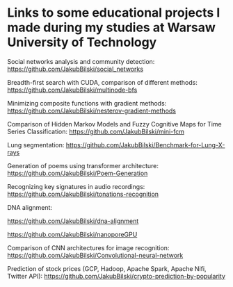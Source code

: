 # Links to some educational projects I made during my studies at Warsaw University of Technology

Social networks analysis and community detection:
https://github.com/JakubBilski/social_networks

Breadth-first search with CUDA, comparison of different methods:
https://github.com/JakubBilski/multinode-bfs

Minimizing composite functions with gradient methods:
https://github.com/JakubBilski/nesterov-gradient-methods

Comparison of Hidden Markov Models and Fuzzy Cognitive Maps for Time Series Classification:
https://github.com/JakubBilski/mini-fcm

Lung segmentation:
https://github.com/JakubBilski/Benchmark-for-Lung-X-rays

Generation of poems using transformer architecture:
https://github.com/JakubBilski/Poem-Generation

Recognizing key signatures in audio recordings:
https://github.com/JakubBilski/tonations-recognition

DNA alignment:

https://github.com/JakubBilski/dna-alignment

https://github.com/JakubBilski/nanoporeGPU

Comparison of CNN architectures for image recognition:
https://github.com/JakubBilski/Convolutional-neural-network

Prediction of stock prices (GCP, Hadoop, Apache Spark, Apache Nifi, Twitter API):
https://github.com/JakubBilski/crypto-prediction-by-popularity
